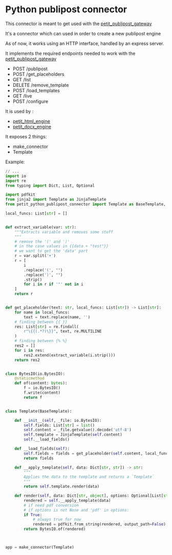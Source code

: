 # Python publipost connector

This connector is meant to get used with the [petit_publipost_gateway](https://github.com/Plawn/petit_publipost_gateway)

It's a connector which can used in order to create a new publipost engine

As of now, it works using an HTTP interface, handled by an express server.

It implements the required endpoints needed to work with the [petit_publipost_gateway](https://github.com/Plawn/petit_publipost_gateway)

- POST /publipost
- POST /get_placeholders
- GET /list
- DELETE /remove_template
- POST /load_templates
- GET /live
- POST /configure

It is used by :

- [petit_html_engine](https://github.com/Plawn/petit_html_engine)
- [petit_docx_engine](https://github.com/Plawn/petit_docx_engine)

It exposes 2 things:

- make_connector
- Template

Example:

```python
// ...
import io
import re
from typing import Dict, List, Optional

import pdfkit
from jinja2 import Template as JinjaTemplate
from petit_python_publipost_connector import Template as BaseTemplate, make_connector

local_funcs: List[str] = []


def extract_variable(var: str):
    """Extracts variable and removes some stuff
    """
    # remove the '(' and ')'
    # in the case values in {{data + "test"}}
    # we want to get the 'data' part
    r = var.split('+')
    r = [
        i
        .replace('(', "")
        .replace(')', "")
        .strip()
        for i in r if '"' not in i
    ]
    return r


def get_placeholder(text: str, local_funcs: List[str]) -> List[str]:
    for name in local_funcs:
        text = text.replace(name, '')
    # finding between {{ }}
    res: List[str] = re.findall(
        r"\{{(.*?)\}}", text, re.MULTILINE
    )
    # finding between {% %}
    res2 = []
    for i in res:
        res2.extend(extract_variable(i.strip()))
    return res2


class BytesIO(io.BytesIO):
    @staticmethod
    def of(content: bytes):
        f = io.BytesIO()
        f.write(content)
        return f


class Template(BaseTemplate):

    def __init__(self, _file: io.BytesIO):
        self.fields: List[str] = list()
        self.content = _file.getvalue().decode('utf-8')
        self.template = JinjaTemplate(self.content)
        self.__load_fields()

    def __load_fields(self):
        self.fields = fields = get_placeholder(self.content, local_funcs)
        return fields

    def __apply_template(self, data: Dict[str, str]) -> str:
        """
        Applies the data to the template and returns a `Template`
        """
        return self.template.render(data)

    def render(self, data: Dict[str, object], options: Optional[List[str]]) -> io.BytesIO:
        rendered = self.__apply_template(data)
        # if need pdf conversion
        # if options is not None and 'pdf' in options:
        if True:
            # always true for now
            rendered = pdfkit.from_string(rendered, output_path=False)
        return BytesIO.of(rendered)



app = make_connector(Template)

```
